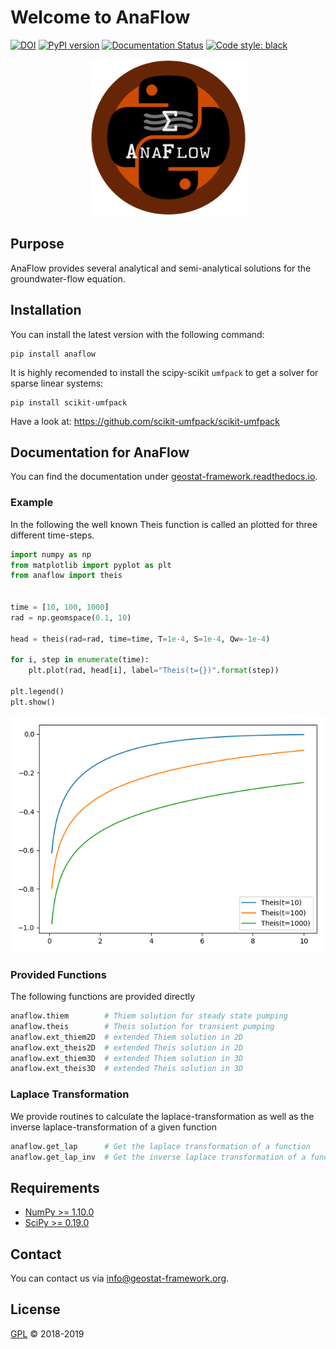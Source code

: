# Welcome to AnaFlow

[![DOI](https://zenodo.org/badge/DOI/10.5281/zenodo.1135723.svg)](https://doi.org/10.5281/zenodo.1135723)
[![PyPI version](https://badge.fury.io/py/anaflow.svg)](https://badge.fury.io/py/anaflow)
[![Documentation Status](https://readthedocs.org/projects/docs/badge/?version=latest)](https://anaflow.readthedocs.io/en/latest/)
[![Code style: black](https://img.shields.io/badge/code%20style-black-000000.svg)](https://github.com/ambv/black)

<p align="center">
<img src="https://raw.githubusercontent.com/GeoStat-Framework/AnaFlow/master/docs/source/pics/Anaflow.png" alt="AnaFlow-LOGO" width="251px"/>
</p>

## Purpose

AnaFlow provides several analytical and semi-analytical solutions for the
groundwater-flow equation.


## Installation

You can install the latest version with the following command:

    pip install anaflow

It is highly recomended to install the scipy-scikit `umfpack` to get a solver
for sparse linear systems:

    pip install scikit-umfpack

Have a look at: https://github.com/scikit-umfpack/scikit-umfpack


## Documentation for AnaFlow

You can find the documentation under [geostat-framework.readthedocs.io][doc_link].


### Example

In the following the well known Theis function is called an plotted for three
different time-steps.

```python
import numpy as np
from matplotlib import pyplot as plt
from anaflow import theis


time = [10, 100, 1000]
rad = np.geomspace(0.1, 10)

head = theis(rad=rad, time=time, T=1e-4, S=1e-4, Qw=-1e-4)

for i, step in enumerate(time):
    plt.plot(rad, head[i], label="Theis(t={})".format(step))

plt.legend()
plt.show()
```

<p align="center">
<img src="https://raw.githubusercontent.com/GeoStat-Framework/AnaFlow/master/docs/source/pics/01_call_theis.png" alt="Theis" width="600px"/>
</p>


### Provided Functions

The following functions are provided directly

```python
anaflow.thiem        # Thiem solution for steady state pumping
anaflow.theis        # Theis solution for transient pumping
anaflow.ext_thiem2D  # extended Thiem solution in 2D
anaflow.ext_theis2D  # extended Theis solution in 2D
anaflow.ext_thiem3D  # extended Thiem solution in 3D
anaflow.ext_theis3D  # extended Theis solution in 3D
```


### Laplace Transformation

We provide routines to calculate the laplace-transformation as well as the
inverse laplace-transformation of a given function

```python
anaflow.get_lap      # Get the laplace transformation of a function
anaflow.get_lap_inv  # Get the inverse laplace transformation of a function
```


## Requirements

- [NumPy >= 1.10.0](https://www.numpy.org)
- [SciPy >= 0.19.0](https://www.scipy.org)


## Contact

You can contact us via <info@geostat-framework.org>.


## License

[GPL][gpl_link] © 2018-2019

[gpl_link]: https://github.com/GeoStat-Framework/AnaFlow/blob/master/LICENSE
[ogs5_link]: https://www.opengeosys.org/ogs-5/
[doc_link]: https://geostat-framework.readthedocs.io/projects/anaflow/en/latest/
